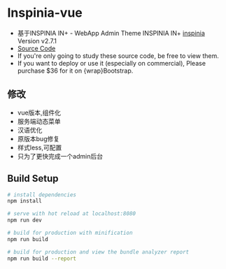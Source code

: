 # Inspinia-vue

- 基于INSPINIA IN+ - WebApp Admin Theme INSPINIA IN+ [inspinia](https://wrapbootstrap.com/theme/inspinia-responsive-admin-theme-WB0R5L90S) Version v2.7.1
- [Source Code](https://github.com/Chuibility/inspinia)
- If you're only going to study these source code, be free to view them.
- If you want to deploy or use it (especially on commercial), Please purchase $36 for it on {wrap}Bootstrap.

## 修改

- vue版本,组件化
- 服务端动态菜单
- 汉语优化
- 原版本bug修复
- 样式less,可配置
- 只为了更快完成一个admin后台

## Build Setup

``` bash
# install dependencies
npm install

# serve with hot reload at localhost:8080
npm run dev

# build for production with minification
npm run build

# build for production and view the bundle analyzer report
npm run build --report
```
